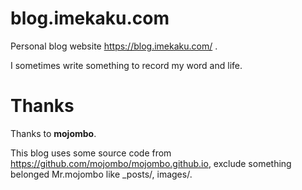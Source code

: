 # blog.imekaku.com
Personal blog website https://blog.imekaku.com/ . 

I sometimes write something to record my word and life.

# Thanks
Thanks to **mojombo**. 

This blog uses some source code from https://github.com/mojombo/mojombo.github.io, exclude something belonged Mr.mojombo like _posts/, images/.

